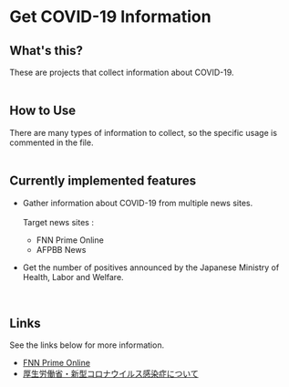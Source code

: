 # Get COVID-19 Information

## What's this?

These are projects that collect information about COVID-19.<br>
<br>

## How to Use

There are many types of information to collect, so the specific usage is commented in the file.<br>
<br>

## Currently implemented features
- Gather information about COVID-19 from multiple news sites.<br><br>
  Target news sites :
  - FNN Prime Online
  - AFPBB News<br>
  
- Get the number of positives announced by the Japanese Ministry of Health, Labor and Welfare.<br>

<br>

## Links

See the links below for more information.<br>
- [FNN Prime Online](https://www.fnn.jp/)
- [厚生労働省・新型コロナウイルス感染症について](https://www.mhlw.go.jp/stf/covid-19/kokunainohasseijoukyou.html)
